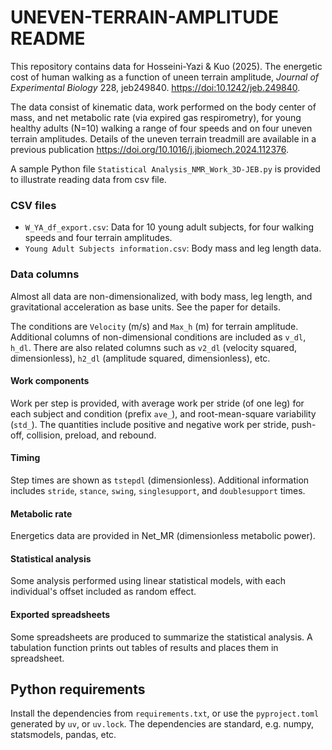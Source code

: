 # UNEVEN-TERRAIN-AMPLITUDE README

This repository contains data for Hosseini-Yazi & Kuo (2025). The energetic cost of human walking as a function of uneen terrain amplitude, *Journal of Experimental Biology* 228, jeb249840. [https://doi:10.1242/jeb.249840](https://doi:10.1242/jeb.249840).

The data consist of kinematic data, work performed on the body center of mass, and net metabolic rate (via expired gas respirometry), for young healthy adults (N=10) walking a range of four speeds and on four uneven terrain amplitudes. Details of the uneven terrain treadmill are available in a previous publication <https://doi.org/10.1016/j.jbiomech.2024.112376>.

A sample Python file `Statistical Analysis_NMR_Work_3D-JEB.py` is provided to illustrate reading data from csv file.

### CSV files

-   `W_YA_df_export.csv`: Data for 10 young adult subjects, for four walking speeds and four terrain amplitudes.
-   `Young Adult Subjects information.csv`: Body mass and leg length data.

### Data columns

Almost all data are non-dimensionalized, with body mass, leg length, and gravitational acceleration as base units. See the paper for details.

The conditions are `Velocity` (m/s) and `Max_h` (m) for terrain amplitude. Additional columns of non-dimensional conditions are included as `v_dl`, `h_dl`. There are also related columns such as `v2_dl` (velocity squared, dimensionless), `h2_dl` (amplitude squared, dimensionless), etc.

#### Work components

Work per step is provided, with average work per stride (of one leg) for each subject and condition (prefix `ave_`), and root-mean-square variability (`std_`). The quantities include positive and negative work per stride, push-off, collision, preload, and rebound.

#### Timing

Step times are shown as `tstepdl` (dimensionless). Additional information includes `stride`, `stance`, `swing`, `singlesupport`, and `doublesupport` times.

#### Metabolic rate

Energetics data are provided in Net_MR (dimensionless metabolic power).

#### Statistical analysis

Some analysis performed using linear statistical models, with each individual's offset included as random effect.

#### Exported spreadsheets

Some spreadsheets are produced to summarize the statistical analysis. A tabulation function prints out tables of results and places them in spreadsheet.

## Python requirements

Install the dependencies from `requirements.txt`, or use the `pyproject.toml` generated by `uv`, or `uv.lock`. The dependencies are standard, e.g. numpy, statsmodels, pandas, etc.